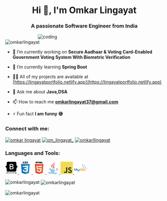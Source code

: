 <h1 align="center">Hi 👋, I'm Omkar Lingayat</h1>
<h3 align="center">A passionate Software Engineer from India</h3>

<img align = "right" alt="coding" width="400" src="https://user-images.githubusercontent.com/55389276/140866485-8fb1c876-9a8f-4d6a-98dc-08c4981eaf70.gif">

<p align="left"> <img src="https://komarev.com/ghpvc/?username=omkarlingayat&label=Profile%20views&color=0e75b6&style=flat" alt="omkarlingayat" /> </p>

- 🔭 I’m currently working on **Secure Aadhaar & Voting Card-Enabled Government Voting System With Biometric Verification**

- 🌱 I’m currently learning **Spring Boot**

- 👨‍💻 All of my projects are available at [https://lingayatportfolio.netlify.app](https://lingayatportfolio.netlify.app)

- 💬 Ask me about **Java,DSA**

- 📫 How to reach me **omkarlingayat37@gmail.com**

- ⚡ Fun fact **I am funny 😅**

<h3 align="left">Connect with me:</h3>
<p align="left">
<a href="https://linkedin.com/in/omkar lingayat" target="blank"><img align="center" src="https://raw.githubusercontent.com/rahuldkjain/github-profile-readme-generator/master/src/images/icons/Social/linked-in-alt.svg" alt="omkar lingayat" height="30" width="40" /></a>
<a href="https://instagram.com/om_lingayat_" target="blank"><img align="center" src="https://raw.githubusercontent.com/rahuldkjain/github-profile-readme-generator/master/src/images/icons/Social/instagram.svg" alt="om_lingayat_" height="30" width="40" /></a>
<a href="https://www.leetcode.com/omkarllingayat" target="blank"><img align="center" src="https://raw.githubusercontent.com/rahuldkjain/github-profile-readme-generator/master/src/images/icons/Social/leet-code.svg" alt="omkarllingayat" height="30" width="40" /></a>
</p>

<h3 align="left">Languages and Tools:</h3>
<p align="left"> <a href="https://getbootstrap.com" target="_blank" rel="noreferrer"> <img src="https://raw.githubusercontent.com/devicons/devicon/master/icons/bootstrap/bootstrap-plain-wordmark.svg" alt="bootstrap" width="40" height="40"/> </a> <a href="https://www.w3schools.com/css/" target="_blank" rel="noreferrer"> <img src="https://raw.githubusercontent.com/devicons/devicon/master/icons/css3/css3-original-wordmark.svg" alt="css3" width="40" height="40"/> </a> <a href="https://www.w3.org/html/" target="_blank" rel="noreferrer"> <img src="https://raw.githubusercontent.com/devicons/devicon/master/icons/html5/html5-original-wordmark.svg" alt="html5" width="40" height="40"/> </a> <a href="https://www.java.com" target="_blank" rel="noreferrer"> <img src="https://raw.githubusercontent.com/devicons/devicon/master/icons/java/java-original.svg" alt="java" width="40" height="40"/> </a> <a href="https://developer.mozilla.org/en-US/docs/Web/JavaScript" target="_blank" rel="noreferrer"> <img src="https://raw.githubusercontent.com/devicons/devicon/master/icons/javascript/javascript-original.svg" alt="javascript" width="40" height="40"/> </a> <a href="https://www.mysql.com/" target="_blank" rel="noreferrer"> <img src="https://raw.githubusercontent.com/devicons/devicon/master/icons/mysql/mysql-original-wordmark.svg" alt="mysql" width="40" height="40"/> </a> </p>

<p><img align="left" src="https://github-readme-stats.vercel.app/api/top-langs?username=omkarlingayat&show_icons=true&locale=en&layout=compact" alt="omkarlingayat" /></p>

<p>&nbsp;<img align="center" src="https://github-readme-stats.vercel.app/api?username=omkarlingayat&show_icons=true&locale=en" alt="omkarlingayat" /></p>

<p><img align="center" src="https://github-readme-streak-stats.herokuapp.com/?user=omkarlingayat&" alt="omkarlingayat" /></p>
